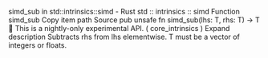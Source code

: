 simd_sub in std::intrinsics::simd - Rust
std
::
intrinsics
::
simd
Function
simd_sub
Copy item path
Source
pub unsafe fn simd_sub<T>(lhs: T, rhs: T) -> T
🔬
This is a nightly-only experimental API. (
core_intrinsics
)
Expand description
Subtracts
rhs
from
lhs
elementwise.
T
must be a vector of integers or floats.